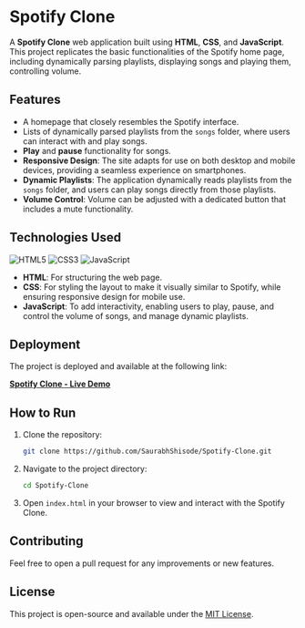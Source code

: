 # Spotify Clone

A **Spotify Clone** web application built using **HTML**, **CSS**, and **JavaScript**. This project replicates the basic functionalities of the Spotify home page, including dynamically parsing playlists, displaying songs and playing them, controlling volume.

## Features
- A homepage that closely resembles the Spotify interface.
- Lists of dynamically parsed playlists from the `songs` folder, where users can interact with and play songs.
- **Play** and **pause** functionality for songs.
- **Responsive Design**: The site adapts for use on both desktop and mobile devices, providing a seamless experience on smartphones.
- **Dynamic Playlists**: The application dynamically reads playlists from the `songs` folder, and users can play songs directly from those playlists.
- **Volume Control**: Volume can be adjusted with a dedicated button that includes a mute functionality.

## Technologies Used
![HTML5](https://img.shields.io/badge/HTML5-E34F26?style=for-the-badge&logo=html5&logoColor=white)
![CSS3](https://img.shields.io/badge/CSS3-1572B6?style=for-the-badge&logo=css3&logoColor=white)
![JavaScript](https://img.shields.io/badge/JavaScript-F7DF1E?style=for-the-badge&logo=javascript&logoColor=black)

- **HTML**: For structuring the web page.
- **CSS**: For styling the layout to make it visually similar to Spotify, while ensuring responsive design for mobile use.
- **JavaScript**: To add interactivity, enabling users to play, pause, and control the volume of songs, and manage dynamic playlists.

## Deployment

The project is deployed and available at the following link:

[**Spotify Clone - Live Demo**](https://spotifystream.freewebhostmost.com/)

## How to Run
1. Clone the repository:

   ```bash
   git clone https://github.com/SaurabhShisode/Spotify-Clone.git

2. Navigate to the project directory:

    ```bash
    cd Spotify-Clone
    ```

3. Open `index.html` in your browser to view and interact with the Spotify Clone.

## Contributing

Feel free to open a pull request for any improvements or new features.

## License

This project is open-source and available under the [MIT License](./LICENSE).


